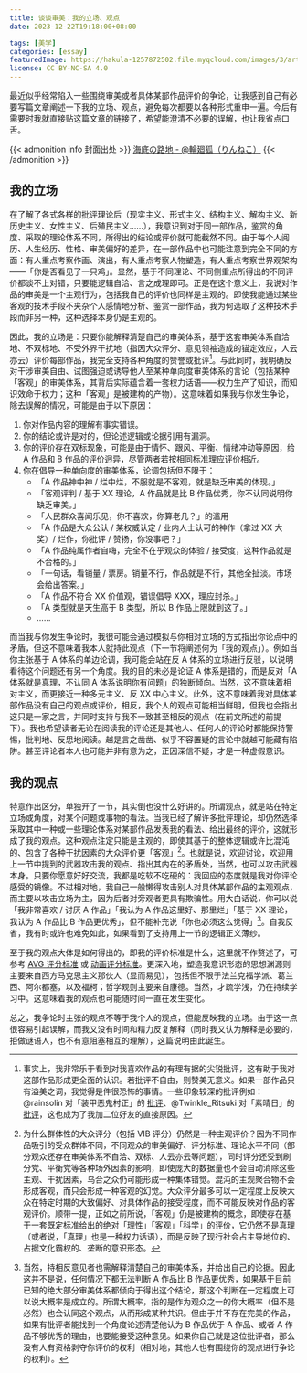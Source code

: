 ```yaml
---
title: 谈谈审美：我的立场、观点
date: 2023-12-22T19:18:00+08:00

tags: [美学]
categories: [essay]
featuredImage: https://hakula-1257872502.file.myqcloud.com/images/3/article-covers/700d66b1-1f97-4c6b-9b12-af5369e409e3_94175799.webp
license: CC BY-NC-SA 4.0
---
```


最近似乎经常陷入一些围绕审美或者具体某部作品评价的争论，让我感到自己有必要写篇文章阐述一下我的立场、观点，避免每次都要以各种形式重申一遍。今后有需要时我就直接贴这篇文章的链接了，希望能澄清不必要的误解，也让我省点口舌。

<!--more-->

{{< admonition info 封面出处 >}}
[海底の路地 - @輪廻狐（りんねこ）](https://www.pixiv.net/artworks/94175799)
{{< /admonition >}}

## 我的立场

在了解了各式各样的批评理论后（现实主义、形式主义、结构主义、解构主义、新历史主义、女性主义、后殖民主义……），我意识到对于同一部作品，鉴赏的角度、采取的理论体系不同，所得出的结论或评价就可能截然不同。由于每个人阅历、人生经历、性格、审美偏好的差异，在一部作品中也可能注意到完全不同的方面：有人重点考察作画、演出，有人重点考察人物塑造，有人重点考察世界观架构——「你是否看见了一只鸡」。显然，基于不同理论、不同侧重点所得出的不同评价都谈不上对错，只要能逻辑自洽、言之成理即可。正是在这个意义上，我说对作品的审美是一个主观行为，包括我自己的评价也同样是主观的。即使我能通过某些客观的技术手段不夹杂个人感情地分析、鉴赏一部作品，我为何选取了这种技术手段而非另一种，这种选择本身仍是主观的。

因此，我的立场是：只要你能解释清楚自己的审美体系，基于这套审美体系自洽地、不双标地、不受外界干扰地（指因大众评分、意见领袖造成的锚定效应，人云亦云）评价每部作品，我完全支持各种角度的赞誉或批评[^1]。与此同时，我明确反对干涉审美自由、试图强迫或诱导他人至某种单向度审美体系的言论（包括某种「客观」的审美体系，其背后实际蕴含着一套权力话语——权力生产了知识，而知识效命于权力；这种「客观」是被建构的产物）。这意味着如果我与你发生争论，除去误解的情况，可能是由于以下原因：

1. 你对作品内容的理解有事实错误。
2. 你的结论或许是对的，但论述逻辑或论据引用有漏洞。
3. 你的评价存在双标现象，可能是由于情怀、跟风、平衡、情绪冲动等原因，给 A 作品和 B 作品的评价迥异，尽管两者若按相同标准理应评价相近。
4. 你在倡导一种单向度的审美体系，论调包括但不限于：
   - 「A 作品神中神 / 烂中烂，不服就是不客观，就是缺乏审美的体现。」
   - 「客观评判 / 基于 XX 理论，A 作品就是比 B 作品优秀，你不认同说明你缺乏审美。」
   - 「人民群众喜闻乐见，你不喜欢，你算老几？」的滥用
   - 「A 作品是大众公认 / 某权威认定 / 业内人士认可的神作（拿过 XX 大奖）/ 烂作，你批评 / 赞扬，你没事吧？」
   - 「A 作品纯属作者自嗨，完全不在乎观众的体验 / 接受度，这种作品就是不合格的。」
   - 「一句话，看销量 / 票房。销量不行，作品就是不行，其他全扯淡。市场会给出答案。」
   - 「A 作品不符合 XX 价值观，错误倡导 XXX，理应封杀。」
   - 「A 类型就是天生高于 B 类型，所以 B 作品上限就到这了。」
   - ……

而当我与你发生争论时，我很可能会通过模拟与你相对立场的方式指出你论点中的矛盾，但这不意味着我本人就持此观点（下一节将阐述何为「我的观点」）。例如当你主张基于 A 体系的单边论调，我可能会站在反 A 体系的立场进行反驳，以说明看待这个问题还有另一个角度。我的目的未必是论证 A 体系是错的，而是反对「A 体系就是真理，不认同 A 体系说明你有问题」的独断倾向。当然，这不意味着相对主义，而更接近一种多元主义、反 XX 中心主义。此外，这不意味着我对具体某部作品没有自己的观点或评价，相反，我个人的观点可能相当鲜明，但我也会指出这只是一家之言，并同时支持与我不一致甚至相反的观点（在前文所述的前提下）。我也希望读者无论在阅读我的评论还是其他人、任何人的评论时都能保持警惕，批判地、反思地阅读。越是言之凿凿、似乎不容置疑的言论中就越可能藏有陷阱。甚至评论者本人也可能并非有意为之，正因深信不疑，才是一种虚假意识。

## 我的观点

特意作出区分，单独开了一节，其实倒也没什么好讲的。所谓观点，就是站在特定立场或角度，对某个问题或事物的看法。当我已经了解许多批评理论，却仍然选择采取其中一种或一些理论体系对某部作品发表我的看法、给出最终的评价，这就形成了我的观点。这种观点注定只能是主观的，即使其基于的整体逻辑或许比混沌的、包含了各种干扰因素的大众评价更「客观」[^2]。也就是说，欢迎讨论，欢迎用上一节中提到的武器攻击我的观点、指出其内在的矛盾处，当然，也可以攻击武器本身。只要你愿意好好交流，我都是吃软不吃硬的：我回应的态度就是我对你评论感受的镜像。不过相对地，我自己一般懒得攻击别人对具体某部作品的主观观点，而主要以攻击立场为主，因为后者对旁观者更具有欺骗性。用大白话说，你可以说「我非常喜欢 / 讨厌 A 作品」「我认为 A 作品这里好、那里烂」「基于 XX 理论，我认为 A 作品比 B 作品更优秀」，但不能补充说「你也必须这么觉得」[^3]。自我反省，我有时或许也难免如此，如果看到了支持用上一节的逻辑正义薄纱。

至于我的观点大体是如何得出的，即我的评价标准是什么，这里就不作赘述了，可参考 [AVG 评分标准](/posts/avg/impressions/#关于评分标准) 或 [动画评分标准](/posts/anime/impressions/#关于评分标准)。更深入地，塑造我意识形态的思想渊源则主要来自西方马克思主义那伙人（显而易见），包括但不限于法兰克福学派、葛兰西、阿尔都塞，以及福柯；哲学观则主要来自康德。当然，才疏学浅，仍在持续学习中。这意味着我的观点也可能随时间一直在发生变化。

总之，我争论时主张的观点不等于我个人的观点，但能反映我的立场。由于这一点很容易引起误解，而我又没有时间和精力反复解释（同时我又认为解释是必要的，拒做谜语人，也不有意阻塞相互的理解），这篇说明由此诞生。

[bgm-272491]: https://bgm.tv/blog/272491
[bgm-306834]: https://bgm.tv/blog/306834#post_114696

[^1]: 事实上，我非常乐于看到对我喜欢作品的有理有据的尖锐批评，这有助于我对这部作品形成更全面的认识。若批评不自由，则赞美无意义。如果一部作品只有溢美之词，我觉得是件很恐怖的事情。一些印象较深的批评例如：@rainsolin 对「装甲恶鬼村正」的 [批评][bgm-272491]、@Twinkle_Ritsuki 对「素晴日」的 [批评][bgm-306834]，这也成为了我加二位好友的直接原因。
[^2]: 为什么群体性的大众评分（包括 VIB 评分）仍然是一种主观评价？因为不同作品吸引的受众群体不同，不同观众的审美偏好、评分标准、理论水平不同（部分观众还存在审美体系不自洽、双标、人云亦云等问题），同时评分还受到刷分党、平衡党等各种场外因素的影响，即使庞大的数据量也不会自动消除这些主观、干扰因素，乌合之众仍可能形成一种集体错觉。混沌的主观聚合物不会形成客观，而只会形成一种客观的幻觉。大众评分最多可以一定程度上反映大众在特定时期的大致偏好、对具体作品的接受程度，而不可能反映对作品的客观评价。顺带一提，正如之前所说，「客观」仍是被建构的概念，即使存在基于一套既定标准给出的绝对「理性」「客观」「科学」的评价，它仍然不是真理（或者说，「真理」也是一种权力话语），而是反映了现行社会占主导地位的、占据文化霸权的、垄断的意识形态。
[^3]: 当然，持相反意见者也需解释清楚自己的审美体系，并给出自己的论据。因此这并不是说，任何情况下都无法判断 A 作品比 B 作品更优秀，如果基于目前已知的绝大部分审美体系都倾向于得出这个结论，那这个判断在一定程度上可以说大概率是成立的。所谓大概率，指的是作为观众之一的你大概率（但不是必然）也会认同这个观点，从而形成某种共识。但由于并不存在完美的作品，如果有批评者能找到一个角度论述清楚他认为 B 作品优于 A 作品、或者 A 作品不够优秀的理由，也要能接受这种意见。如果你自己就是这位批评者，那么没有人有资格剥夺你评价的权利（相对地，其他人也有围绕你的观点进行争论的权利）。
